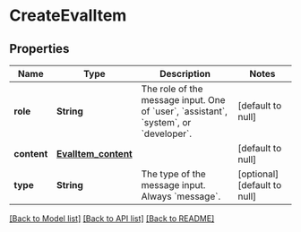 # CreateEvalItem
## Properties

| Name | Type | Description | Notes |
|------------ | ------------- | ------------- | -------------|
| **role** | **String** | The role of the message input. One of &#x60;user&#x60;, &#x60;assistant&#x60;, &#x60;system&#x60;, or &#x60;developer&#x60;.  | [default to null] |
| **content** | [**EvalItem_content**](EvalItem_content.md) |  | [default to null] |
| **type** | **String** | The type of the message input. Always &#x60;message&#x60;.  | [optional] [default to null] |

[[Back to Model list]](../README.md#documentation-for-models) [[Back to API list]](../README.md#documentation-for-api-endpoints) [[Back to README]](../README.md)

